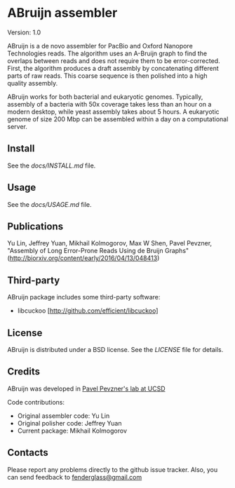 ABruijn assembler
==================

Version: 1.0

ABruijn is a de novo assembler for PacBio and Oxford Nanopore Technologies reads.
The algorithm uses an A-Bruijn graph to find the overlaps between reads
and does not require them to be error-corrected.  First, the algorithm produces
a draft assembly by concatenating different parts of raw reads.
This coarse sequence is then polished into a high quality assembly.

ABruijn works for both bacterial and eukaryotic genomes. Typically, assembly
of a bacteria with 50x coverage takes less than an hour on a modern desktop,
while yeast assembly takes about 5 hours. A eukaryotic genome of size 200 Mbp
can be assembled within a day on a computational server.


Install
-------
See the *docs/INSTALL.md* file.


Usage
-----
See the *docs/USAGE.md* file.


Publications
------------
Yu Lin, Jeffrey Yuan, Mikhail Kolmogorov, Max W Shen, Pavel Pevzner, 
"Assembly of Long Error-Prone Reads Using de Bruijn Graphs"
(http://biorxiv.org/content/early/2016/04/13/048413)


Third-party
-----------
ABruijn package includes some third-party software:

* libcuckoo [http://github.com/efficient/libcuckoo]


License
-------
ABruijn is distributed under a BSD license. See the *LICENSE* file for details.


Credits
-------

ABruijn was developed in [Pavel Pevzner's lab at UCSD](http://cseweb.ucsd.edu/~ppevzner/)

Code contributions:

* Original assembler code: Yu Lin
* Original polisher code: Jeffrey Yuan
* Current package: Mikhail Kolmogorov


Contacts
--------
Please report any problems directly to the github issue tracker.
Also, you can send feedback to fenderglass@gmail.com
